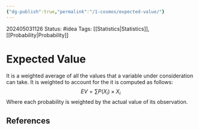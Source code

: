 ```yaml
---
{"dg-publish":true,"permalink":"/1-cosmos/expected-value/"}
---
```



202405031126
Status: #idea
Tags: [[Statistics\|Statistics]], [[Probability\|Probability]]
# Expected Value
It is a weighted average of all the values that a variable under consideration can take. It is weighted to account for the it is computed as follows:
$$
EV = \sum P(X_i)\times X_i
$$
Where each probability is weighted by the actual value of its observation.


## References
